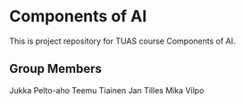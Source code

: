 # Components of AI

This is project repository for TUAS course Components of AI.

## Group Members

Jukka Pelto-aho
Teemu Tiainen
Jan Tilles
Mika Vilpo
